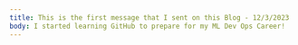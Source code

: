 ```yaml
---
title: This is the first message that I sent on this Blog - 12/3/2023
body: I started learning GitHub to prepare for my ML Dev Ops Career!
---
```


